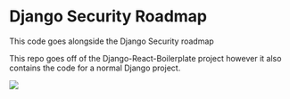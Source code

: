# Django Security Roadmap

This code goes alongside the Django Security roadmap

This repo goes off of the Django-React-Boilerplate project however it also contains the code for a normal Django project.

![](https://github.com/justdjango/django-security/workflows/Test%20and%20Release%20Django%20Project/badge.svg)